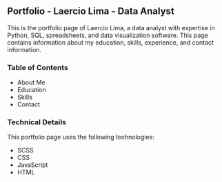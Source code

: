 ## Portfolio - Laercio Lima - Data Analyst

This is the portfolio page of Laercio Lima, a data analyst with expertise in Python, SQL, spreadsheets, and data visualization software. This page contains information about my education, skills, experience, and contact information.

### Table of Contents
* About Me
* Education
* Skills
* Contact

### Technical Details
This portfolio page uses the following technologies:

* SCSS 
* CSS 
* JavaScript 
* HTML 
